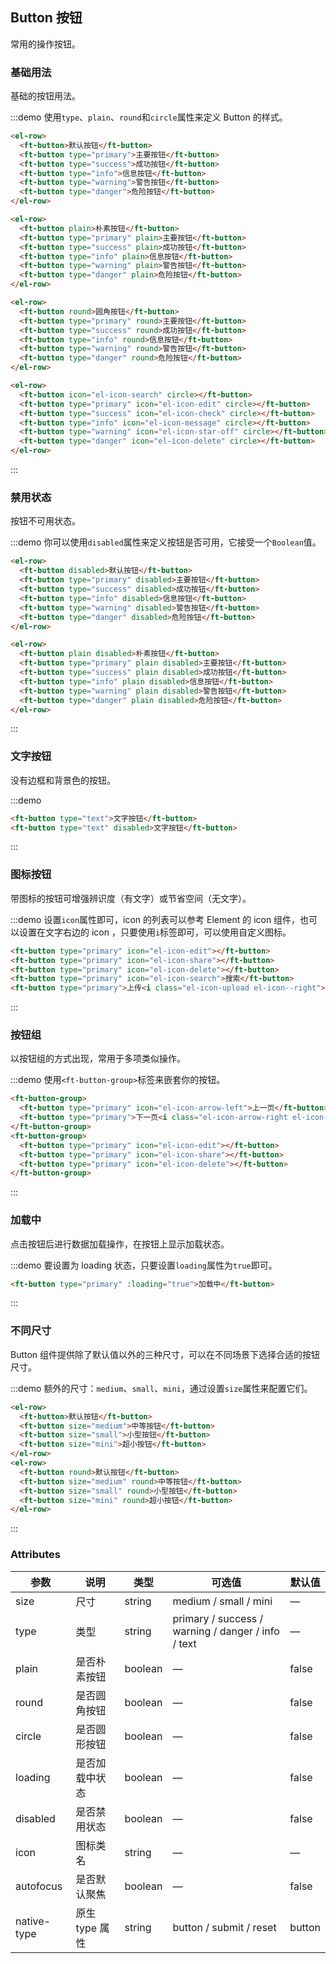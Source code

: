 ## Button 按钮
常用的操作按钮。

### 基础用法

基础的按钮用法。

:::demo 使用`type`、`plain`、`round`和`circle`属性来定义 Button 的样式。

```html
<el-row>
  <ft-button>默认按钮</ft-button>
  <ft-button type="primary">主要按钮</ft-button>
  <ft-button type="success">成功按钮</ft-button>
  <ft-button type="info">信息按钮</ft-button>
  <ft-button type="warning">警告按钮</ft-button>
  <ft-button type="danger">危险按钮</ft-button>
</el-row>

<el-row>
  <ft-button plain>朴素按钮</ft-button>
  <ft-button type="primary" plain>主要按钮</ft-button>
  <ft-button type="success" plain>成功按钮</ft-button>
  <ft-button type="info" plain>信息按钮</ft-button>
  <ft-button type="warning" plain>警告按钮</ft-button>
  <ft-button type="danger" plain>危险按钮</ft-button>
</el-row>

<el-row>
  <ft-button round>圆角按钮</ft-button>
  <ft-button type="primary" round>主要按钮</ft-button>
  <ft-button type="success" round>成功按钮</ft-button>
  <ft-button type="info" round>信息按钮</ft-button>
  <ft-button type="warning" round>警告按钮</ft-button>
  <ft-button type="danger" round>危险按钮</ft-button>
</el-row>

<el-row>
  <ft-button icon="el-icon-search" circle></ft-button>
  <ft-button type="primary" icon="el-icon-edit" circle></ft-button>
  <ft-button type="success" icon="el-icon-check" circle></ft-button>
  <ft-button type="info" icon="el-icon-message" circle></ft-button>
  <ft-button type="warning" icon="el-icon-star-off" circle></ft-button>
  <ft-button type="danger" icon="el-icon-delete" circle></ft-button>
</el-row>
```
:::

### 禁用状态

按钮不可用状态。

:::demo 你可以使用`disabled`属性来定义按钮是否可用，它接受一个`Boolean`值。

```html
<el-row>
  <ft-button disabled>默认按钮</ft-button>
  <ft-button type="primary" disabled>主要按钮</ft-button>
  <ft-button type="success" disabled>成功按钮</ft-button>
  <ft-button type="info" disabled>信息按钮</ft-button>
  <ft-button type="warning" disabled>警告按钮</ft-button>
  <ft-button type="danger" disabled>危险按钮</ft-button>
</el-row>

<el-row>
  <ft-button plain disabled>朴素按钮</ft-button>
  <ft-button type="primary" plain disabled>主要按钮</ft-button>
  <ft-button type="success" plain disabled>成功按钮</ft-button>
  <ft-button type="info" plain disabled>信息按钮</ft-button>
  <ft-button type="warning" plain disabled>警告按钮</ft-button>
  <ft-button type="danger" plain disabled>危险按钮</ft-button>
</el-row>
```
:::

### 文字按钮

没有边框和背景色的按钮。

:::demo
```html
<ft-button type="text">文字按钮</ft-button>
<ft-button type="text" disabled>文字按钮</ft-button>
```
:::

### 图标按钮

带图标的按钮可增强辨识度（有文字）或节省空间（无文字）。

:::demo 设置`icon`属性即可，icon 的列表可以参考 Element 的 icon 组件，也可以设置在文字右边的 icon ，只要使用`i`标签即可，可以使用自定义图标。

```html
<ft-button type="primary" icon="el-icon-edit"></ft-button>
<ft-button type="primary" icon="el-icon-share"></ft-button>
<ft-button type="primary" icon="el-icon-delete"></ft-button>
<ft-button type="primary" icon="el-icon-search">搜索</ft-button>
<ft-button type="primary">上传<i class="el-icon-upload el-icon--right"></i></ft-button>
```
:::

### 按钮组

以按钮组的方式出现，常用于多项类似操作。

:::demo 使用`<ft-button-group>`标签来嵌套你的按钮。

```html
<ft-button-group>
  <ft-button type="primary" icon="el-icon-arrow-left">上一页</ft-button>
  <ft-button type="primary">下一页<i class="el-icon-arrow-right el-icon--right"></i></ft-button>
</ft-button-group>
<ft-button-group>
  <ft-button type="primary" icon="el-icon-edit"></ft-button>
  <ft-button type="primary" icon="el-icon-share"></ft-button>
  <ft-button type="primary" icon="el-icon-delete"></ft-button>
</ft-button-group>
```
:::

### 加载中

点击按钮后进行数据加载操作，在按钮上显示加载状态。

:::demo 要设置为 loading 状态，只要设置`loading`属性为`true`即可。

```html
<ft-button type="primary" :loading="true">加载中</ft-button>
```
:::

### 不同尺寸

Button 组件提供除了默认值以外的三种尺寸，可以在不同场景下选择合适的按钮尺寸。

:::demo 额外的尺寸：`medium`、`small`、`mini`，通过设置`size`属性来配置它们。

```html
<el-row>
  <ft-button>默认按钮</ft-button>
  <ft-button size="medium">中等按钮</ft-button>
  <ft-button size="small">小型按钮</ft-button>
  <ft-button size="mini">超小按钮</ft-button>
</el-row>
<el-row>
  <ft-button round>默认按钮</ft-button>
  <ft-button size="medium" round>中等按钮</ft-button>
  <ft-button size="small" round>小型按钮</ft-button>
  <ft-button size="mini" round>超小按钮</ft-button>
</el-row>
```
:::

### Attributes
| 参数      | 说明    | 类型      | 可选值       | 默认值   |
|---------- |-------- |---------- |-------------  |-------- |
| size     | 尺寸   | string  |   medium / small / mini            |    —     |
| type     | 类型   | string    |   primary / success / warning / danger / info / text |     —    |
| plain     | 是否朴素按钮   | boolean    | — | false   |
| round     | 是否圆角按钮   | boolean    | — | false   |
| circle     | 是否圆形按钮   | boolean    | — | false   |
| loading     | 是否加载中状态   | boolean    | — | false   |
| disabled  | 是否禁用状态    | boolean   | —   | false   |
| icon  | 图标类名 | string   |  —  |  —  |
| autofocus  | 是否默认聚焦 | boolean   |  —  |  false  |
| native-type | 原生 type 属性 | string | button / submit / reset | button |
